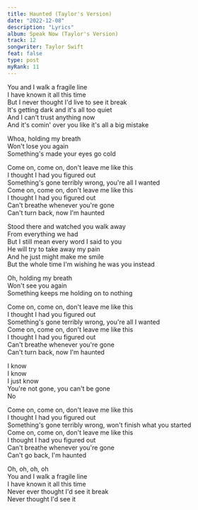 ```yaml
---
title: Haunted (Taylor's Version)
date: "2022-12-08"
description: "Lyrics"
album: Speak Now (Taylor's Version)
track: 12
songwriter: Taylor Swift
feat: false
type: post
myRank: 11
---
```


<p className="verse-one">
You and I walk a fragile line <br />
I have known it all this time <br />
But I never thought I'd live to see it break <br />
It's getting dark and it's all too quiet <br />
And I can't trust anything now <br />
And it's comin' over you like it's all a big mistake <br />
</p>
<p className="pre-chorus">
Whoa, holding my breath <br />
Won't lose you again <br />
Something's made your eyes go cold <br />
</p>
<p className="chorus">
Come on, come on, don't leave me like this <br />
I thought I had you figured out <br />
Something's gone terribly wrong, you're all I wanted <br />
Come on, come on, don't leave me like this <br />
I thought I had you figured out <br />
Can't breathe whenever you're gone <br />
Can't turn back, now I'm haunted <br />
</p>
<p className="verse-two">
Stood there and watched you walk away <br />
From everything we had <br />
But I still mean every word I said to you <br />
He will try to take away my pain <br />
And he just might make me smile <br />
But the whole time I'm wishing he was you instead <br />
</p>
<p className="pre-chorus">
Oh, holding my breath <br />
Won't see you again <br />
Something keeps me holding on to nothing <br />
</p>
<p className="chorus">
Come on, come on, don't leave me like this <br />
I thought I had you figured out <br />
Something's gone terribly wrong, you're all I wanted <br />
Come on, come on, don't leave me like this <br />
I thought I had you figured out <br />
Can't breathe whenever you're gone <br />
Can't turn back, now I'm haunted <br />
</p>
<p className="bridge">
I know <br />
I know <br />
I just know <br />
You're not gone, you can't be gone <br />
No <br />
</p>
<p className="chorus">
Come on, come on, don't leave me like this <br />
I thought I had you figured out <br />
Something's gone terribly wrong, won't finish what you started <br />
Come on, come on, don't leave me like this <br />
I thought I had you figured out <br />
Can't breathe whenever you're gone <br />
Can't go back, I'm haunted <br />
</p>
<p className="outro">
Oh, oh, oh, oh <br />
You and I walk a fragile line <br />
I have known it all this time <br />
Never ever thought I'd see it break <br />
Never thought I'd see it <br />
</p>

